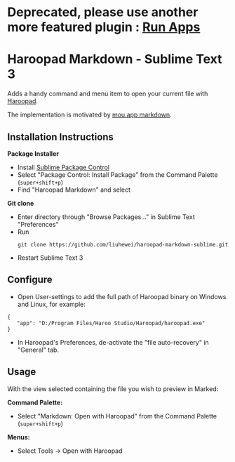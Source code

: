 
# Deprecated, please use another more featured plugin : [Run Apps](https://github.com/liuhewei/run-app-sublime) 

# Haroopad Markdown - Sublime Text 3

Adds a handy command and menu item to open your current file with [Haroopad](http://pad.haroopress.com/).

The implementation is motivated by [mou.app markdown](https://github.com/rwoody/mou-markdown-sublime).

## Installation Instructions

**Package Installer**

* Install [Sublime Package Control](http://wbond.net/sublime_packages/package_control)
* Select "Package Control: Install Package" from the Command Palette (`super+shift+p`)
* Find "Haroopad Markdown" and select

**Git clone**
* Enter directory through "Browse Packages..." in Sublime Text "Preferences"
* Run
    ```
    git clone https://github.com/liuhewei/haroopad-markdown-sublime.git
    ```
* Restart Sublime Text 3

## Configure
* Open User-settings to add the full path of Haroopad binary on Windows and Linux, for example:

```
{
   "app": "D:/Program Files/Haroo Studio/Haroopad/haroopad.exe"
}
```

* In Haroopad's Preferences, de-activate the "file auto-recovery" in "General" tab.

## Usage

With the view selected containing the file you wish to preview in Marked:

**Command Palette:**

* Select "Markdown: Open with Haroopad" from the Command Palette (`super+shift+p`)

**Menus:**

* Select Tools → Open with Haroopad


